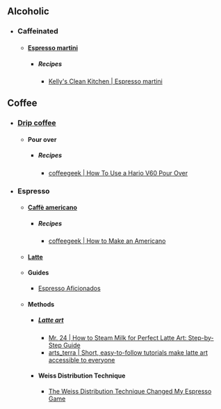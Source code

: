 ## Alcoholic
- ### Caffeinated
	- #### [Espresso martini](https://en.wikipedia.org/wiki/Espresso_martini)
		- ##### Recipes
			- [Kelly's Clean Kitchen | Espresso martini](https://kellyscleankitchen.com/2024/06/14/espresso-martini/)
## Coffee
- ### [Drip coffee](https://en.wikipedia.org/wiki/Drip_coffee)
	- #### Pour over
		- ##### Recipes
			- [coffeegeek | How To Use a Hario V60 Pour Over](https://coffeegeek.com/guides/howtos/hario-v60-pour-over-how-to/)
- ### Espresso
	- #### [Caffè americano](https://en.wikipedia.org/wiki/Caff%C3%A8_americano)
		- ##### Recipes
			- [coffeegeek | How to Make an Americano](https://coffeegeek.com/guides/howtos/americano-how-to/)
	- #### [Latte](https://en.wikipedia.org/wiki/Latte)
	- #### Guides
		- [Espresso Aficionados](https://espressoaf.com)
	- #### Methods
		- ##### [Latte art](https://en.wikipedia.org/wiki/Latte_art)
			- [Mr. 24 | How to Steam Milk for Perfect Latte Art: Step-by-Step Guide](https://www.youtube.com/watch?v=fN_iiDCxjPo&list=WL&index=72)
			- [arts_terra | Short, easy-to-follow tutorials make latte art accessible to everyone](https://www.instagram.com/reel/C8eQh3oCtS6/)
		- #### Weiss Distribution Technique
			- [The Weiss Distribution Technique Changed My Espresso Game](https://coffeegeek.com/blog/techniques/the-weiss-distribution-technique-changed-my-espresso-game/)